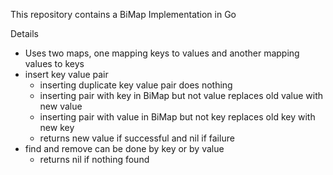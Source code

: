 This repository contains a BiMap Implementation in Go

Details
 - Uses two maps, one mapping keys to values and another mapping values to keys
 - insert key value pair
    - inserting duplicate key value pair does nothing
    - inserting pair with key in BiMap but not value replaces old value with new value
    - inserting pair with value in BiMap but not key replaces old key with new key
    - returns new value if successful and nil if failure
 - find and remove can be done by key or by value
    - returns nil if nothing found